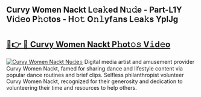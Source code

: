 ## Curvy Women Nackt L𝚎a𝚔ed N𝚞𝚍e - Part-L1Y Vi𝚍𝚎o P𝚑𝚘tos - H𝚘𝚝 O𝚗𝚕yf𝚊ns L𝚎a𝚔s YplJg

# <h2><a href="http://kfcwke.oniu.top/?m=Curvy+Women+Nackt">🔗👉 🔴 Curvy Women Nackt P𝚑ot𝚘𝚜 V𝚒d𝚎o</a></h2>

[![Curvy Women Nackt Nu𝚍e𝚜](https://i.imgur.com/0qMVB7G.gif)](http://kfcwke.oniu.top/?m=Curvy+Women+Nackt)
Digital media artist and amusement provider Curvy Women Nackt, famed for sharing dance and lifestyle content via popular dance routines and brief clips. Selfless philanthropist volunteer Curvy Women Nackt, recognized for their generosity and dedication to volunteering their time and resources to help others.  
